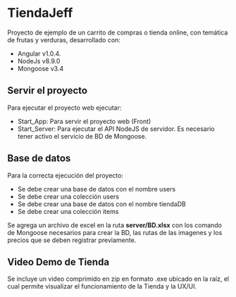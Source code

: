 # TiendaJeff

Proyecto de ejemplo de un carrito de compras o tienda online, con temática de frutas y verduras, desarrollado con:

- Angular v1.0.4.
- NodeJs v8.9.0
- Mongoose v3.4

## Servir el proyecto

Para ejecutar el proyecto web ejecutar:
- Start_App: Para servir el proyecto web (Front)
- Start_Server: Para ejecutar el API NodeJS de servidor. Es necesario tener activo el servicio de BD de Mongoose.

## Base de datos
Para la correcta ejecución del proyecto:
- Se debe crear una base de datos con el nombre users
- Se debe crear una colección users
- Se debe crear una base de datos con el nombre tiendaDB
- Se debe crear una colección items

Se agrega un archivo de excel en la ruta **server/BD.xlsx** con los comando de Mongoose necesarios para crear la BD, las rutas de las imagenes y los precios que se deben registrar previamente.

## Video Demo de Tienda
Se incluye un video comprimido en zip en formato .exe ubicado en la raíz, el cual permite visualizar el funcionamiento de la Tienda y la UX/UI.
